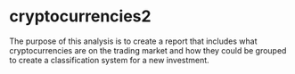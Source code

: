 # cryptocurrencies2

The purpose of this analysis is to create a report that includes what cryptocurrencies are on the trading market and how they could be grouped to create a classification system for a new investment.
